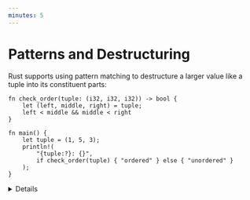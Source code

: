 ```yaml
---
minutes: 5
---
```


# Patterns and Destructuring

Rust supports using pattern matching to destructure a larger value like a tuple
into its constituent parts:

```rust,editable
fn check_order(tuple: (i32, i32, i32)) -> bool {
    let (left, middle, right) = tuple;
    left < middle && middle < right
}

fn main() {
    let tuple = (1, 5, 3);
    println!(
        "{tuple:?}: {}",
        if check_order(tuple) { "ordered" } else { "unordered" }
    );
}
```

<details>

- The patterns used here are "irrefutable", meaning that the compiler can
  statically verify that the value on the right of `=` has the same structure as
  the pattern.
- A variable name is an irrefutable pattern that always matches any value, hence
  why we can also use `let` to declare a single variable.
- Rust also supports using patterns in conditionals, allowing for equality
  comparison and destructuring to happen at the same time. This form of pattern
  matching will be discussed in more detail later.
- Edit the examples above to show the compiler error when the pattern doesn't
  match the value being matched on.

</details>
